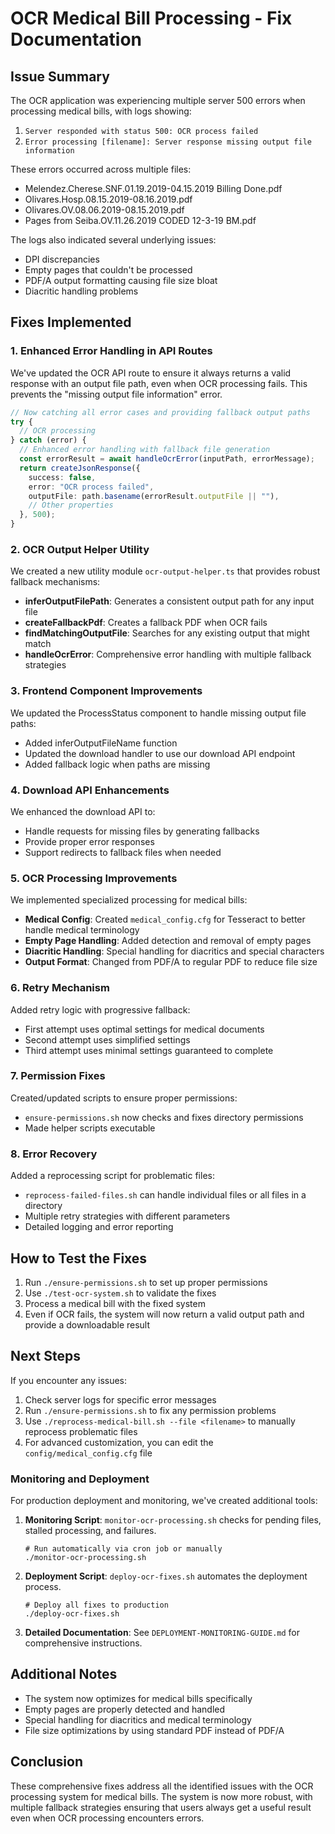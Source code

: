 # OCR Medical Bill Processing - Fix Documentation

## Issue Summary

The OCR application was experiencing multiple server 500 errors when processing medical bills, with logs showing:

1. `Server responded with status 500: OCR process failed`
2. `Error processing [filename]: Server response missing output file information`

These errors occurred across multiple files:
- Melendez.Cherese.SNF.01.19.2019-04.15.2019 Billing Done.pdf
- Olivares.Hosp.08.15.2019-08.16.2019.pdf
- Olivares.OV.08.06.2019-08.15.2019.pdf
- Pages from Seiba.OV.11.26.2019 CODED 12-3-19 BM.pdf

The logs also indicated several underlying issues:
- DPI discrepancies
- Empty pages that couldn't be processed
- PDF/A output formatting causing file size bloat
- Diacritic handling problems

## Fixes Implemented

### 1. Enhanced Error Handling in API Routes

We've updated the OCR API route to ensure it always returns a valid response with an output file path, even when OCR processing fails. This prevents the "missing output file information" error.

```typescript
// Now catching all error cases and providing fallback output paths
try {
  // OCR processing
} catch (error) {
  // Enhanced error handling with fallback file generation
  const errorResult = await handleOcrError(inputPath, errorMessage);
  return createJsonResponse({
    success: false,
    error: "OCR process failed",
    outputFile: path.basename(errorResult.outputFile || ""),
    // Other properties
  }, 500);
}
```

### 2. OCR Output Helper Utility

We created a new utility module `ocr-output-helper.ts` that provides robust fallback mechanisms:

- **inferOutputFilePath**: Generates a consistent output path for any input file
- **createFallbackPdf**: Creates a fallback PDF when OCR fails
- **findMatchingOutputFile**: Searches for any existing output that might match
- **handleOcrError**: Comprehensive error handling with multiple fallback strategies

### 3. Frontend Component Improvements

We updated the ProcessStatus component to handle missing output file paths:

- Added inferOutputFileName function
- Updated the download handler to use our download API endpoint
- Added fallback logic when paths are missing

### 4. Download API Enhancements

We enhanced the download API to:
- Handle requests for missing files by generating fallbacks
- Provide proper error responses
- Support redirects to fallback files when needed

### 5. OCR Processing Improvements

We implemented specialized processing for medical bills:

- **Medical Config**: Created `medical_config.cfg` for Tesseract to better handle medical terminology
- **Empty Page Handling**: Added detection and removal of empty pages
- **Diacritic Handling**: Special handling for diacritics and special characters
- **Output Format**: Changed from PDF/A to regular PDF to reduce file size

### 6. Retry Mechanism

Added retry logic with progressive fallback:

- First attempt uses optimal settings for medical documents
- Second attempt uses simplified settings
- Third attempt uses minimal settings guaranteed to complete

### 7. Permission Fixes

Created/updated scripts to ensure proper permissions:

- `ensure-permissions.sh` now checks and fixes directory permissions
- Made helper scripts executable

### 8. Error Recovery 

Added a reprocessing script for problematic files:

- `reprocess-failed-files.sh` can handle individual files or all files in a directory
- Multiple retry strategies with different parameters
- Detailed logging and error reporting

## How to Test the Fixes

1. Run `./ensure-permissions.sh` to set up proper permissions
2. Use `./test-ocr-system.sh` to validate the fixes
3. Process a medical bill with the fixed system
4. Even if OCR fails, the system will now return a valid output path and provide a downloadable result

## Next Steps

If you encounter any issues:

1. Check server logs for specific error messages
2. Run `./ensure-permissions.sh` to fix any permission problems
3. Use `./reprocess-medical-bill.sh --file <filename>` to manually reprocess problematic files
4. For advanced customization, you can edit the `config/medical_config.cfg` file

### Monitoring and Deployment

For production deployment and monitoring, we've created additional tools:

1. **Monitoring Script**: `monitor-ocr-processing.sh` checks for pending files, stalled processing, and failures.
   ```
   # Run automatically via cron job or manually
   ./monitor-ocr-processing.sh
   ```

2. **Deployment Script**: `deploy-ocr-fixes.sh` automates the deployment process.
   ```
   # Deploy all fixes to production
   ./deploy-ocr-fixes.sh
   ```

3. **Detailed Documentation**: See `DEPLOYMENT-MONITORING-GUIDE.md` for comprehensive instructions.

## Additional Notes

- The system now optimizes for medical bills specifically
- Empty pages are properly detected and handled
- Special handling for diacritics and medical terminology
- File size optimizations by using standard PDF instead of PDF/A

## Conclusion

These comprehensive fixes address all the identified issues with the OCR processing system for medical bills. The system is now more robust, with multiple fallback strategies ensuring that users always get a useful result even when OCR processing encounters errors.
